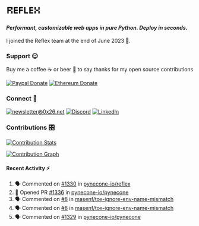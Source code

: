 ### [![Reflex](assets/reflex-white-bg.png)](https://github.com/pynecone-io/pynecone)

#### _Performant, customizable web apps in pure Python. Deploy in seconds._

I joined the Reflex team at the end of June 2023 💪.

### Support 😌

Buy me a coffee ☕️ or beer 🍺 to say thanks for my open source contributions

[![Paypal Donate](https://img.shields.io/badge/PayPal-00457C?style=for-the-badge&logo=paypal&logoColor=white)](https://www.paypal.com/donate/?business=K7SKQ67XCPB78&no_recurring=0&item_name=Buy+me+a+coffee+%E2%98%95%EF%B8%8F+or+beer+%F0%9F%8D%BA+to+say+thanks+for+my+open+source+contributions&currency_code=USD)
[![Ethereum Donate](https://img.shields.io/badge/Ethereum-blue?logo=ethereum&labelColor=navy&style=flat-square)](https://etherscan.io/address/0x9c71dd020f575105F49AAF8CA9DC7Fd521C91edd)

### Connect 💬

[![newsletter@0x26.net](https://img.shields.io/badge/newsletter%400x26.net-blue?logo=maildotru&style=flat-square&labelColor=darkblue
)](mailto:newsletter@0x26.net?subject=Connect%20with%20@masenf&body=Hello%20👋,%20I'd%20like%20to%20join%20your%20mailing%20list.)
[![Discord](https://img.shields.io/badge/Discord-5865F2?style=for-the-badge&logo=discord&logoColor=white)](https://discordapp.com/users/1097061352452935730)
[![LinkedIn](https://img.shields.io/badge/LinkedIn-0077B5?style=for-the-badge&logo=linkedin&logoColor=white)](https://www.linkedin.com/in/masen-furer-445b05132)

### Contributions 🎛️

[![Contribution Stats](https://github-contribution-stats.vercel.app/api/?username=masenf)](https://github.com/LordDashMe/github-contribution-stats/)

[![Contribution Graph](https://github-readme-activity-graph.vercel.app/graph?username=masenf&theme=github)](https://github.com/Ashutosh00710/github-readme-activity-graph)

#### Recent Activity :zap:
<!--START_SECTION:activity-->
1. 🗣 Commented on [#1330](https://github.com/pynecone-io/reflex/issues/1330#issuecomment-1634248419) in [pynecone-io/reflex](https://github.com/pynecone-io/reflex)
2. 💪 Opened PR [#1336](https://github.com/pynecone-io/pynecone/pull/1336) in [pynecone-io/pynecone](https://github.com/pynecone-io/pynecone)
3. 🗣 Commented on [#8](https://github.com/masenf/tox-ignore-env-name-mismatch/issues/8#issuecomment-1633118402) in [masenf/tox-ignore-env-name-mismatch](https://github.com/masenf/tox-ignore-env-name-mismatch)
4. 🗣 Commented on [#8](https://github.com/masenf/tox-ignore-env-name-mismatch/issues/8#issuecomment-1633114580) in [masenf/tox-ignore-env-name-mismatch](https://github.com/masenf/tox-ignore-env-name-mismatch)
5. 🗣 Commented on [#1329](https://github.com/pynecone-io/pynecone/issues/1329#issuecomment-1632885004) in [pynecone-io/pynecone](https://github.com/pynecone-io/pynecone)
<!--END_SECTION:activity-->


<!--
- 🌱 I’m currently learning ...
- 👯 I’m looking to collaborate on ...
- 🤔 I’m looking for help with ...
- 💬 Ask me about ...
- 📫 How to reach me: ...
- 😄 Pronouns: ...
- ⚡ Fun fact: ...
-->
